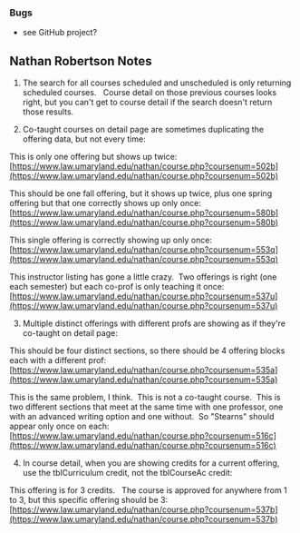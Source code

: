 ### Bugs
- see GitHub project?


## Nathan Robertson Notes
1) The search for all courses scheduled and unscheduled is only returning scheduled courses.   Course detail on those previous courses looks right, but you can't get to course detail if the search doesn't return those results.

2) Co-taught courses on detail page are sometimes duplicating the offering data, but not every time:

This is only one offering but shows up twice:  [https://www.law.umaryland.edu/nathan/course.php?coursenum=502b](https://www.law.umaryland.edu/nathan/course.php?coursenum=502b)

This should be one fall offering, but it shows up twice, plus one spring offering but that one correctly shows up only once: [https://www.law.umaryland.edu/nathan/course.php?coursenum=580b](https://www.law.umaryland.edu/nathan/course.php?coursenum=580b)

This single offering is correctly showing up only once: [https://www.law.umaryland.edu/nathan/course.php?coursenum=553q](https://www.law.umaryland.edu/nathan/course.php?coursenum=553q)

This instructor listing has gone a little crazy.  Two offerings is right (one each semester) but each co-prof is only teaching it once: [https://www.law.umaryland.edu/nathan/course.php?coursenum=537u](https://www.law.umaryland.edu/nathan/course.php?coursenum=537u)

3) Multiple distinct offerings with different profs are showing as if they're co-taught on detail page:

This should be four distinct sections, so there should be 4 offering blocks each with a different prof:  [https://www.law.umaryland.edu/nathan/course.php?coursenum=535a](https://www.law.umaryland.edu/nathan/course.php?coursenum=535a)

This is the same problem, I think.  This is not a co-taught course.  This is two different sections that meet at the same time with one professor, one with an advanced writing option and one without.  So "Stearns" should appear only once on each: [https://www.law.umaryland.edu/nathan/course.php?coursenum=516c](https://www.law.umaryland.edu/nathan/course.php?coursenum=516c)

4) In course detail, when you are showing credits for a current offering, use the tblCurriculum credit, not the tblCourseAc credit:

This offering is for 3 credits.   The course is approved for anywhere from 1 to 3, but this specific offering should be 3:  [https://www.law.umaryland.edu/nathan/course.php?coursenum=537b](https://www.law.umaryland.edu/nathan/course.php?coursenum=537b)

